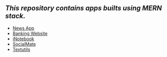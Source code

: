 <h2><em>This repository contains apps builts using MERN stack.</em></h2>

<ul>
    <a href="https://github.com/tusharx0809/react-apps/tree/main/News-app"><li>News App</li></a>
    <a href="https://github.com/tusharx0809/react-apps/tree/main/banking_website"><li>Banking Website</li></a>
    <a href="https://github.com/tusharx0809/react-apps/tree/main/iNotebook"><li>iNotebook</li></a>
    <a href="https://github.com/tusharx0809/react-apps/tree/main/socialMate"><li>SocialMate</li></a>
    <a href="https://github.com/tusharx0809/react-apps/tree/main/textutils"><li>Textutils</li></a>
</ul>